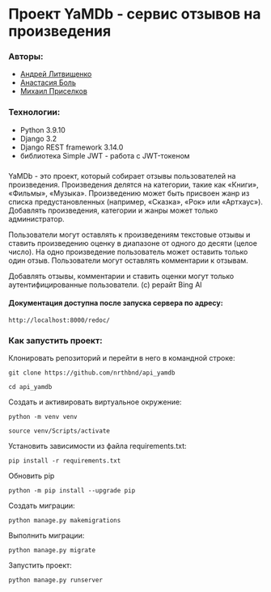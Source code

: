# Проект YaMDb - сервис отзывов на произведения

### Авторы:
- [Андрей Литвищенко](https://github.com/andy-rust "Github page")
- [Анастасия Боль](https://github.com/nrthbnd "Github page")
- [Михаил Приселков](https://github.com/BaronFAS "Github page")

### Технологии:
- Python 3.9.10
- Django 3.2
- Django REST framework 3.14.0
- библиотека Simple JWT - работа с JWT-токеном

### 
YaMDb - это проект, который собирает отзывы пользователей на произведения. Произведения делятся на категории, такие как «Книги», «Фильмы», «Музыка». Произведению может быть присвоен жанр из списка предустановленных (например, «Сказка», «Рок» или «Артхаус»). Добавлять произведения, категории и жанры может только администратор.

Пользователи могут оставлять к произведениям текстовые отзывы и ставить произведению оценку в диапазоне от одного до десяти (целое число). На одно произведение пользователь может оставить только один отзыв. Пользователи могут оставлять комментарии к отзывам.

Добавлять отзывы, комментарии и ставить оценки могут только аутентифицированные пользователи.
(с) рерайт Bing Al

#### Документация доступна после запуска сервера по адресу:
```
http://localhost:8000/redoc/
```
### Как запустить проект:

Клонировать репозиторий и перейти в него в командной строке:

```
git clone https://github.com/nrthbnd/api_yamdb
```

```
cd api_yamdb
```

Cоздать и активировать виртуальное окружение:

```
python -m venv venv
```

```
source venv/Scripts/activate
```

Установить зависимости из файла requirements.txt:

```
pip install -r requirements.txt
```

Обновить pip

```
python -m pip install --upgrade pip
```

Создать миграции:

```
python manage.py makemigrations
```

Выполнить миграции:

```
python manage.py migrate
```

Запустить проект:

```
python manage.py runserver
```